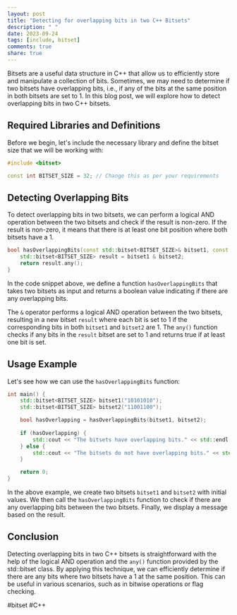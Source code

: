 ```yaml
---
layout: post
title: "Detecting for overlapping bits in two C++ Bitsets"
description: " "
date: 2023-09-24
tags: [include, bitset]
comments: true
share: true
---
```


Bitsets are a useful data structure in C++ that allow us to efficiently store and manipulate a collection of bits. Sometimes, we may need to determine if two bitsets have overlapping bits, i.e., if any of the bits at the same position in both bitsets are set to 1. In this blog post, we will explore how to detect overlapping bits in two C++ bitsets.

## Required Libraries and Definitions

Before we begin, let's include the necessary library and define the bitset size that we will be working with:

```cpp
#include <bitset>

const int BITSET_SIZE = 32; // Change this as per your requirements
```

## Detecting Overlapping Bits

To detect overlapping bits in two bitsets, we can perform a logical AND operation between the two bitsets and check if the result is non-zero. If the result is non-zero, it means that there is at least one bit position where both bitsets have a 1.

```cpp
bool hasOverlappingBits(const std::bitset<BITSET_SIZE>& bitset1, const std::bitset<BITSET_SIZE>& bitset2) {
    std::bitset<BITSET_SIZE> result = bitset1 & bitset2;
    return result.any();
}
```

In the code snippet above, we define a function `hasOverlappingBits` that takes two bitsets as input and returns a boolean value indicating if there are any overlapping bits. 

The `&` operator performs a logical AND operation between the two bitsets, resulting in a new bitset `result` where each bit is set to 1 if the corresponding bits in both `bitset1` and `bitset2` are 1. The `any()` function checks if any bits in the `result` bitset are set to 1 and returns true if at least one bit is set.

## Usage Example

Let's see how we can use the `hasOverlappingBits` function:

```cpp
int main() {
    std::bitset<BITSET_SIZE> bitset1("10101010");
    std::bitset<BITSET_SIZE> bitset2("11001100");

    bool hasOverlapping = hasOverlappingBits(bitset1, bitset2);
    
    if (hasOverlapping) {
        std::cout << "The bitsets have overlapping bits." << std::endl;
    } else {
        std::cout << "The bitsets do not have overlapping bits." << std::endl;
    }

    return 0;
}
```

In the above example, we create two bitsets `bitset1` and `bitset2` with initial values. We then call the `hasOverlappingBits` function to check if there are any overlapping bits between the two bitsets. Finally, we display a message based on the result.

## Conclusion

Detecting overlapping bits in two C++ bitsets is straightforward with the help of the logical AND operation and the `any()` function provided by the std::bitset class. By applying this technique, we can efficiently determine if there are any bits where two bitsets have a 1 at the same position. This can be useful in various scenarios, such as in bitwise operations or flag checking.

#bitset #C++